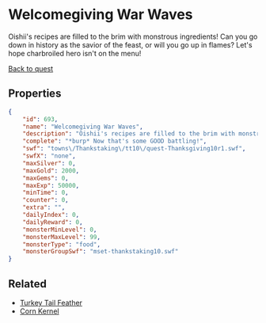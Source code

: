 # Welcomegiving War Waves

Oishii's recipes are filled to the brim with monstrous ingredients! Can you go down in history as the savior of the feast, or will you go up in flames? Let's hope charbroiled hero isn't on the menu!

[Back to quest](../quests.md)

## Properties

```json
{
    "id": 693,
    "name": "Welcomegiving War Waves",
    "description": "Oishii's recipes are filled to the brim with monstrous ingredients! Can you go down in history as the savior of the feast, or will you go up in flames? Let's hope charbroiled hero isn't on the menu!",
    "complete": "*burp* Now that's some GOOD battling!",
    "swf": "towns\/Thankstaking\/tt10\/quest-Thanksgiving10r1.swf",
    "swfX": "none",
    "maxSilver": 0,
    "maxGold": 2000,
    "maxGems": 0,
    "maxExp": 50000,
    "minTime": 0,
    "counter": 0,
    "extra": "",
    "dailyIndex": 0,
    "dailyReward": 0,
    "monsterMinLevel": 0,
    "monsterMaxLevel": 99,
    "monsterType": "food",
    "monsterGroupSwf": "mset-thankstaking10.swf"
}
```

## Related

- [Turkey Tail Feather](../items/580-turkey-tail-feather.md)
- [Corn Kernel](../items/581-corn-kernel.md)

